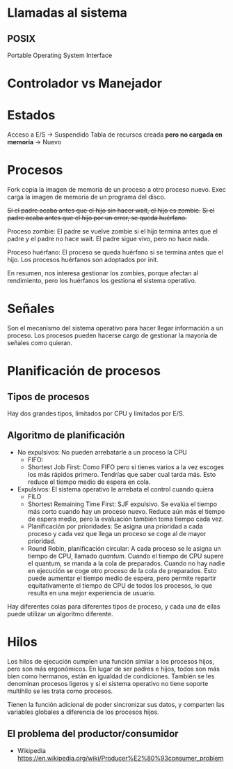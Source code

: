 # Llamadas al sistema


## POSIX

Portable Operating System Interface

# Controlador vs Manejador

# Estados

Acceso a E/S -> Suspendido
Tabla de recursos creada **pero no cargada en memoria** -> Nuevo

# Procesos

Fork copia la imagen de memoria de un proceso a otro proceso nuevo.
Exec carga la imagen de memoria de un programa del disco.

~~Si el padre acaba antes que el hijo sin hacer wait, el hijo es zombie.~~
~~Si el padre acaba antes que el hijo por un error, se queda huérfano.~~

Proceso zombie: El padre se vuelve zombie si el hijo termina antes que el padre y el padre no hace wait. El padre sigue vivo, pero no hace nada.

Proceso huérfano: El proceso se queda huérfano si se termina antes que el hijo. Los procesos huérfanos son adoptados por init.

En resumen, nos interesa gestionar los zombies, porque afectan al rendimiento, pero los huérfanos los gestiona el sistema operativo.

# Señales

Son el mecanismo del sistema operativo para hacer llegar información a un proceso. Los procesos pueden hacerse cargo de gestionar la mayoría de señales como quieran.

# Planificación de procesos

## Tipos de procesos

Hay dos grandes tipos, limitados por CPU y limitados por E/S.

## Algoritmo de planificación

- No expulsivos: No pueden arrebatarle a un proceso la CPU
  - FIFO: 
  - Shortest Job First: Como FIFO pero si tienes varios a la vez escoges los más rápidos primero. Tendrías que saber cual tarda más. Esto reduce el tiempo medio de espera en cola.
- Expulsivos: El sistema operativo le arrebata el control cuando quiera
  - FILO
  - Shortest Remaining Time First: SJF expulsivo. Se evalúa el tiempo más corto cuando hay un proceso nuevo. Reduce aún más el tiempo de espera medio, pero la evaluación también toma tiempo cada vez.
  - Planificación por prioridades: Se asigna una prioridad a cada proceso y cada vez que llega un proceso se coge al de mayor prioridad.
  - Round Robin, planificación circular: A cada proceso se le asigna un tiempo de CPU, llamado *quantum*. Cuando el tiempo de CPU supere el quantum, se manda a la cola de preparados. Cuando no hay nadie en ejecución se coge otro proceso de la cola de preparados. Esto puede aumentar el tiempo medio de espera, pero permite repartir equitativamente el tiempo de CPU de todos los procesos, lo que resulta en una mejor experiencia de usuario.

Hay diferentes colas para diferentes tipos de proceso, y cada una de ellas puede utilizar un algoritmo diferente.

# Hilos

Los hilos de ejecución cumplen una función similar a los procesos hijos, pero son más ergonómicos. En lugar de ser padres e hijos, todos son más bien como hermanos, están en igualdad de condiciones. También se les denominan procesos ligeros y si el sistema operativo no tiene soporte multihilo se les trata como procesos.

Tienen la función adicional de poder sincronizar sus datos, y comparten las variables globales a diferencia de los procesos hijos.

## El problema del productor/consumidor


- Wikipedia https://en.wikipedia.org/wiki/Producer%E2%80%93consumer_problem